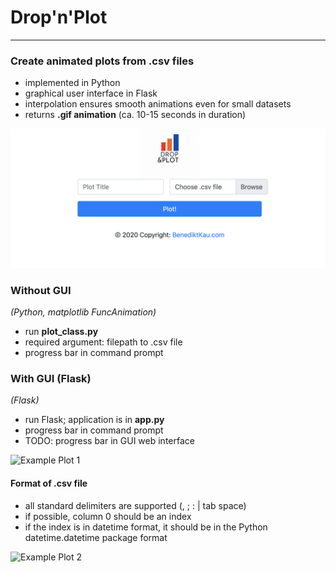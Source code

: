 # Drop'n'Plot
____

### Create animated plots from .csv files
- implemented in Python
- graphical user interface in Flask
- interpolation ensures smooth animations even for small datasets
- returns **.gif animation** (ca. 10-15 seconds in duration)

![FLASK GUI](https://github.com/benediktkau/Drop-n-Plot/blob/main/github_readme_res/example3.png)

### Without GUI 
_(Python, matplotlib FuncAnimation)_
- run **plot_class.py**
- required argument: filepath to .csv file
- progress bar in command prompt

### With GUI (Flask)
_(Flask)_
- run Flask; application is in **app.py**
- progress bar in command prompt
- TODO: progress bar in GUI web interface

![Example Plot 1](https://github.com/benediktkau/Drop-n-Plot/blob/main/github_readme_res/example2.gif)


#### Format of .csv file
- all standard delimiters are supported (, ; : | tab space)
- if possible, column 0 should be an index
- if the index is in datetime format, it should be in the Python datetime.datetime package format

![Example Plot 2](https://github.com/benediktkau/Drop-n-Plot/blob/main/github_readme_res/example.gif)
